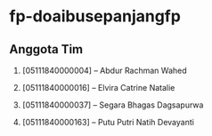 # fp-doaibusepanjangfp


## Anggota Tim

1. [05111840000004] – Abdur Rachman Wahed

2. [05111840000016] – Elvira Catrine Natalie

3. [05111840000037] – Segara Bhagas Dagsapurwa

4. [05111840000163] – Putu Putri Natih Devayanti
